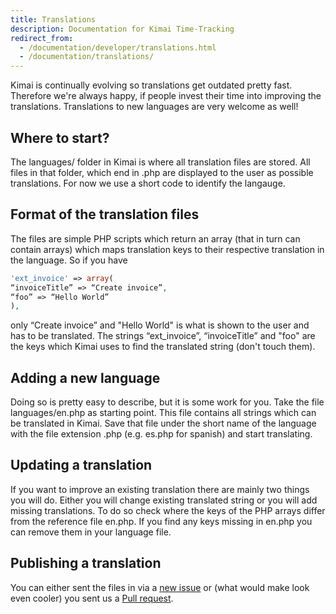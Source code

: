 ```yaml
---
title: Translations
description: Documentation for Kimai Time-Tracking
redirect_from:
  - /documentation/developer/translations.html
  - /documentation/translations/
---
```


Kimai is continually evolving so translations get outdated pretty fast. Therefore we're always happy, if people invest their time into improving the translations. Translations to new languages are very welcome as well!

## Where to start?

The languages/ folder in Kimai is where all translation files are stored. All files in that folder, which end in .php are displayed to the user as possible translations. For now we use a short code to identify the langauge.

## Format of the translation files

The files are simple PHP scripts which return an array (that in turn can contain arrays) which maps translation keys to their respective translation in the language. So if you have

```php
'ext_invoice' => array(
“invoiceTitle” => “Create invoice”,
“foo” => “Hello World”
),
```

only “Create invoice” and "Hello World" is what is shown to the user and has to be translated. The strings “ext_invoice”, “invoiceTitle” and "foo" are the keys which Kimai uses to find the translated string (don't touch them).

## Adding a new language

Doing so is pretty easy to describe, but it is some work for you. Take the file languages/en.php as starting point. This file contains all strings which can be translated in Kimai. Save that file under the short name of the language with the file extension .php (e.g. es.php for spanish) and start translating.

## Updating a translation

If you want to improve an existing translation there are mainly two things you will do. Either you will change existing translated string or you will add missing translations. To do so check where the keys of the PHP arrays differ from the reference file en.php. If you find any keys missing in en.php you can remove them in your language file.

## Publishing a translation

You can either sent the files in via a [new issue](https://github.com/kimai/kimai/issues) or (what would make look even cooler) you sent us a [Pull request](https://github.com/kimai/kimai/pulls).
